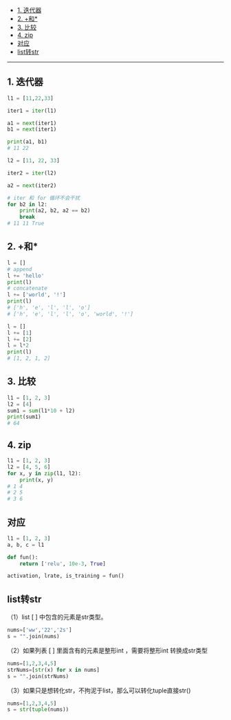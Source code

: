 - [1. 迭代器](#1-迭代器)
- [2. +和\*](#2-和)
- [3. 比较](#3-比较)
- [4. zip](#4-zip)
- [对应](#对应)
- [list转str](#list转str)

---
## 1. 迭代器

```python
l1 = [11,22,33]

iter1 = iter(l1)

a1 = next(iter1)
b1 = next(iter1)

print(a1, b1)
# 11 22
```

```python
l2 = [11, 22, 33]

iter2 = iter(l2)

a2 = next(iter2)

# iter 和 for 循环不会干扰
for b2 in l2:
    print(a2, b2, a2 == b2)
    break
# 11 11 True
```

## 2. +和*
```python
l = []
# append
l += 'hello'
print(l)
# concatenate
l += ['world', '!']
print(l)
# ['h', 'e', 'l', 'l', 'o']
# ['h', 'e', 'l', 'l', 'o', 'world', '!']
```

```python
l = []
l += [1]
l += [2]
l = l*2
print(l)
# [1, 2, 1, 2]
```

## 3. 比较
```python
l1 = [1, 2, 3]
l2 = [4]
sum1 = sum(l1*10 + l2)
print(sum1)
# 64
```

## 4. zip

```python
l1 = [1, 2, 3]
l2 = [4, 5, 6]
for x, y in zip(l1, l2):
    print(x, y)
# 1 4
# 2 5
# 3 6
```

## 对应

```python
l1 = [1, 2, 3]
a, b, c = l1
```

```python
def fun():
    return ['relu', 10e-3, True]

activation, lrate, is_training = fun()
```

## list转str

（1）list [ ] 中包含的元素是str类型。
```python
nums=['ww','22','2s']
s = "".join(nums)
```
（2）如果列表 [ ] 里面含有的元素是整形int ，需要将整形int 转换成str类型
```python
nums=[1,2,3,4,5]
strNums=[str(x) for x in nums]
s = "".join(strNums)
```
（3）如果只是想转化str，不拘泥于list，那么可以转化tuple直接str()
```python
nums=[1,2,3,4,5]
s = str(tuple(nums))
```